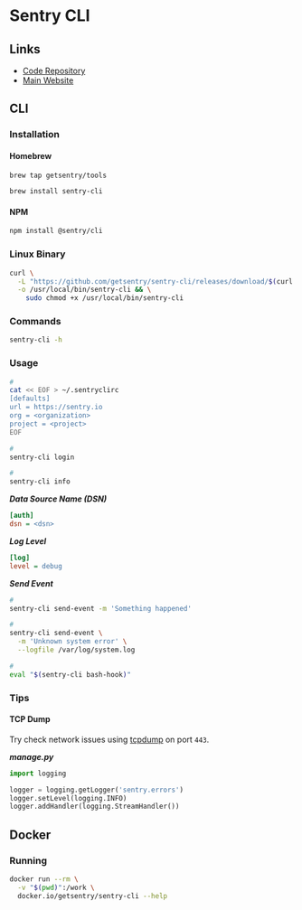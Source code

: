 # Sentry CLI

## Links

- [Code Repository](https://github.com/getsentry/sentry-cli)
- [Main Website](https://docs.sentry.io/product/cli/)

## CLI

### Installation

#### Homebrew

```sh
brew tap getsentry/tools

brew install sentry-cli
```

#### NPM

```sh
npm install @sentry/cli
```

### Linux Binary

```sh
curl \
  -L "https://github.com/getsentry/sentry-cli/releases/download/$(curl -s https://api.github.com/repos/getsentry/sentry-cli/releases/latest | grep tag_name | cut -d '"' -f 4)/sentry-cli-Linux-x86_64" \
  -o /usr/local/bin/sentry-cli && \
    sudo chmod +x /usr/local/bin/sentry-cli
```

### Commands

```sh
sentry-cli -h
```

### Usage

```sh
#
cat << EOF > ~/.sentryclirc
[defaults]
url = https://sentry.io
org = <organization>
project = <project>
EOF

#
sentry-cli login

#
sentry-cli info
```

***Data Source Name (DSN)***

```ini
[auth]
dsn = <dsn>
```

***Log Level***

```ini
[log]
level = debug
```

***Send Event***

```sh
#
sentry-cli send-event -m 'Something happened'

#
sentry-cli send-event \
  -m 'Unknown system error' \
  --logfile /var/log/system.log

#
eval "$(sentry-cli bash-hook)"
```

### Tips

#### TCP Dump

Try check network issues using [tcpdump](/tcpdump.md#usage) on port `443`.

***manage.py***

```py
import logging

logger = logging.getLogger('sentry.errors')
logger.setLevel(logging.INFO)
logger.addHandler(logging.StreamHandler())
```

## Docker

### Running

```sh
docker run --rm \
  -v "$(pwd)":/work \
  docker.io/getsentry/sentry-cli --help
```
